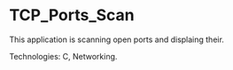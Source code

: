 # TCP_Ports_Scan

This application is scanning open ports and displaing their.

Technologies: C, Networking.
